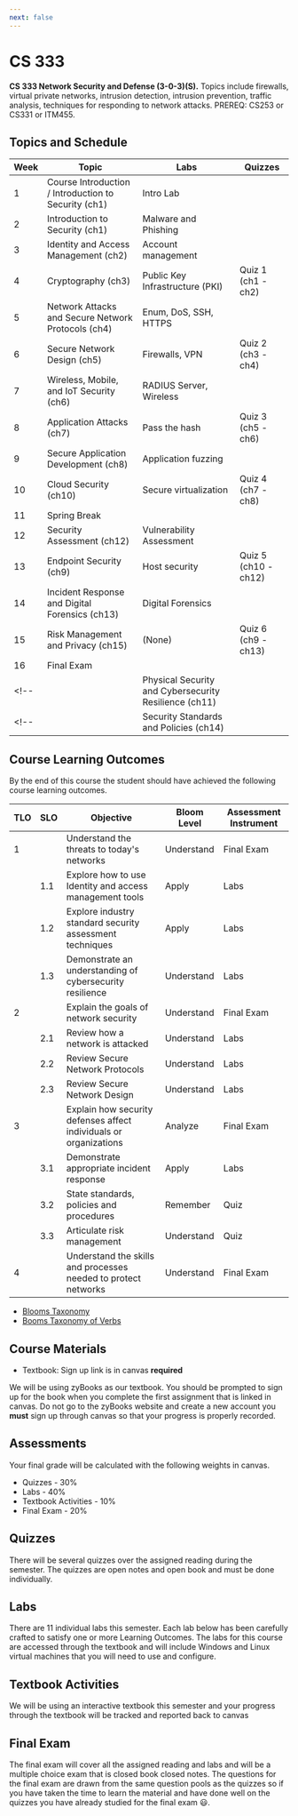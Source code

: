 ```yaml
---
next: false
---
```


# CS 333

**CS 333 Network Security and Defense (3-0-3)(S).** Topics include
firewalls, virtual private networks, intrusion detection, intrusion
prevention, traffic analysis, techniques for responding to network
attacks. PREREQ: CS253 or CS331 or ITM455.

## Topics and Schedule

| Week | Topic                                                                | Labs                            | Quizzes              |
| ---- | -------------------------------------------------------------------- | ------------------------------- | -------------------- |
| 1    | Course Introduction / Introduction to Security (ch1)                 | Intro Lab                       |                      |
| 2    | Introduction to Security (ch1)                                       | Malware and Phishing            |                      |
| 3    | Identity and Access Management (ch2)                                 | Account management              |                      |
| 4    | Cryptography (ch3)                                                   | Public Key Infrastructure (PKI) | Quiz 1 (ch1 - ch2)   |
| 5    | Network Attacks and Secure Network Protocols (ch4)                   | Enum, DoS, SSH, HTTPS           |                      |
| 6    | Secure Network Design (ch5)                                          | Firewalls, VPN                  | Quiz 2 (ch3 - ch4)   |
| 7    | Wireless, Mobile, and IoT Security (ch6)                             | RADIUS Server, Wireless         |                      |
| 8    | Application Attacks (ch7)                                            | Pass the hash                   | Quiz 3 (ch5 - ch6)   |
| 9    | Secure Application Development (ch8)                                 | Application fuzzing             |                      |
| 10   | Cloud Security (ch10)                                                | Secure virtualization           | Quiz 4 (ch7 - ch8)   |
| 11   | Spring Break                                                         |                                 |                      |
| 12   | Security Assessment (ch12)                                           | Vulnerability Assessment        |                      |
| 13   | Endpoint Security (ch9)                                              | Host security                   | Quiz 5 (ch10 - ch12) |
| 14   | Incident Response and Digital Forensics (ch13)                       | Digital Forensics               |                      |
| 15   | Risk Management and Privacy (ch15)                                   | (None)                          | Quiz 6 (ch9 - ch13)  |
| 16   | Final Exam                                                           |                                 |                      |
<!-- |      | Physical Security and Cybersecurity Resilience (ch11)                |                                 |                      | -->
<!-- |      | Security Standards and Policies (ch14)                               |                                 |                      |  -->

## Course Learning Outcomes

By the end of this course the student should have achieved the following
course learning outcomes.

| TLO | SLO | Objective                                                         | Bloom Level | Assessment Instrument |
| --- | --- | ----------------------------------------------------------------- | ----------- | --------------------- |
| 1   |     | Understand the threats to today's networks                        | Understand  | Final Exam            |
|     | 1.1 | Explore how to use Identity and access management tools           | Apply       | Labs                  |
|     | 1.2 | Explore industry standard security assessment techniques          | Apply       | Labs                  |
|     | 1.3 | Demonstrate an understanding of cybersecurity resilience          | Understand  | Labs                  |
| 2   |     | Explain the goals of network security                             | Understand  | Final Exam            |
|     | 2.1 | Review  how a network is attacked                                 | Understand  | Labs                  |
|     | 2.2 | Review Secure Network Protocols                                   | Understand  | Labs                  |
|     | 2.3 | Review Secure Network Design                                      | Understand  | Labs                  |
| 3   |     | Explain how security defenses affect individuals or organizations | Analyze     | Final Exam            |
|     | 3.1 | Demonstrate appropriate incident response                         | Apply       | Labs                  |
|     | 3.2 | State standards, policies and procedures                          | Remember    | Quiz                  |
|     | 3.3 | Articulate  risk management                                       | Understand  | Quiz                  |
| 4   |     | Understand the skills and processes needed to protect networks    | Understand  | Final Exam            |

- [Blooms Taxonomy](https://cft.vanderbilt.edu/guides-sub-pages/blooms-taxonomy/)
- [Booms Taxonomy of Verbs](https://tips.uark.edu/blooms-taxonomy-verb-chart/)

## Course Materials

- Textbook: Sign up link is in canvas **required**

We will be using zyBooks as our textbook. You should be prompted to sign
up for the book when you complete the first assignment that is linked in
canvas. Do not go to the zyBooks website and create a new account you
**must** sign up through canvas so that your progress is properly
recorded.

## Assessments

Your final grade will be calculated with the following weights in
canvas.

- Quizzes - 30%
- Labs - 40%
- Textbook Activities - 10%
- Final Exam - 20%

## Quizzes

There will be several quizzes over the assigned reading during the
semester. The quizzes are open notes and open book and must be done
individually.

## Labs

There are 11 individual labs this semester. Each lab below has been
carefully crafted to satisfy one or more Learning Outcomes. The labs for
this course are accessed through the textbook and will include Windows
and Linux virtual machines that you will need to use and configure.

## Textbook Activities

We will be using an interactive textbook this semester and your progress
through the textbook will be tracked and reported back to canvas

## Final Exam

The final exam will cover all the assigned reading and labs and will be
a multiple choice exam that is closed book closed notes. The questions
for the final exam are drawn from the same question pools as the quizzes
so if you have taken the time to learn the material and have done well
on the quizzes you have already studied for the final exam 😃.

<!--@include: ../../parts/syllabus-boiler.md-->